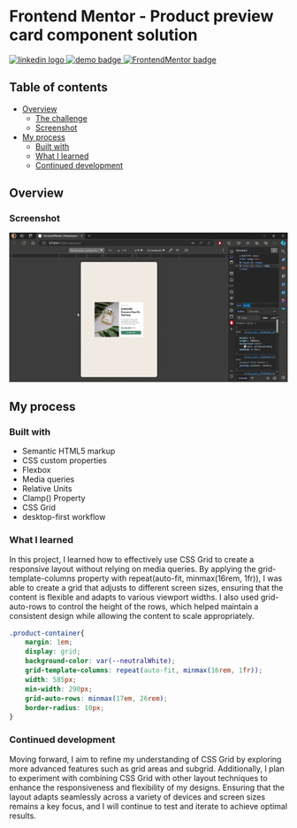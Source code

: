 # Frontend Mentor - Product preview card component solution

<div align="left">
  <a href="https://www.linkedin.com/in/danae-lescano-salvatierra" target="_blank">
    <img src="https://img.shields.io/static/v1?message=LinkedIn&logo=linkedin&label=&color=0077B5&logoColor=white&labelColor=&style=for-the-badge" height="25" alt="linkedin logo"/>
  </a>
  <a href="https://lescano713.github.io/Product-Preview-Card-Component-Main/" target="_blank">
    <img src="https://img.shields.io/static/v1?message=Demo&label=&color=6A0DAD&logoColor=white&labelColor=&style=for-the-badge" height="25" alt="demo badge"/>
  </a>
  <a href="https://www.frontendmentor.io/profile/Lescano713" target="_blank">
    <img src="https://img.shields.io/static/v1?message=Frontend%20Mentor&label=&color=ff1538&logoColor=white&labelColor=&style=for-the-badge" height="25" alt="FrontendMentor badge"/>
  </a>
</div>


## Table of contents

- [Overview](#overview)
  - [The challenge](#the-challenge)
  - [Screenshot](#screenshot)
- [My process](#my-process)
  - [Built with](#built-with)
  - [What I learned](#what-i-learned)
  - [Continued development](#continued-development)


## Overview

### Screenshot

![](./screenshot/desktop.gif)




## My process

### Built with

- Semantic HTML5 markup
- CSS custom properties
- Flexbox
- Media queries
- Relative Units
- Clamp() Property
- CSS Grid
- desktop-first workflow


### What I learned

<p>In this project, I learned how to effectively use CSS Grid to create a responsive layout without relying on media queries. By applying the grid-template-columns property with repeat(auto-fit, minmax(16rem, 1fr)), I was able to create a grid that adjusts to different screen sizes, ensuring that the content is flexible and adapts to various viewport widths. I also used grid-auto-rows to control the height of the rows, which helped maintain a consistent design while allowing the content to scale appropriately.</p>

```css
.product-container{
    margin: 1em;
    display: grid;
    background-color: var(--neutralWhite);
    grid-template-columns: repeat(auto-fit, minmax(16rem, 1fr));
    width: 585px;
    min-width: 290px;
    grid-auto-rows: minmax(17em, 26rem);
    border-radius: 10px;
}
```


### Continued development

<p>Moving forward, I aim to refine my understanding of CSS Grid by exploring more advanced features such as grid areas and subgrid. Additionally, I plan to experiment with combining CSS Grid with other layout techniques to enhance the responsiveness and flexibility of my designs. Ensuring that the layout adapts seamlessly across a variety of devices and screen sizes remains a key focus, and I will continue to test and iterate to achieve optimal results.</p>


